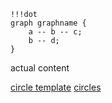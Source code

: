 ```
!!!dot
graph graphname {
    a -- b -- c;
    b -- d;
}
```

actual content

[circle template](threefoldfoundation:info_foundation(development):/docs/circles/circle_template.md)
[circles](threefoldfoundation:info_foundation(development):/docs/circles)

